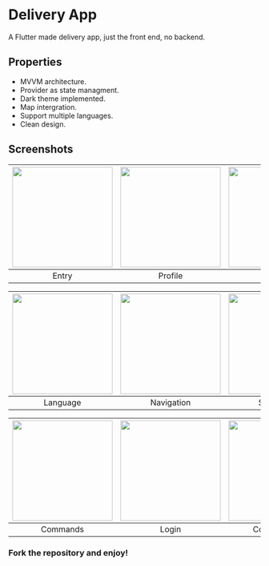 # Delivery App 

A Flutter made delivery app, just the front end, no backend.

## Properties

- MVVM architecture.
- Provider as state managment.
- Dark theme implemented.
- Map intergration.
- Support multiple languages.
- Clean design.


## Screenshots

| <img src="screenshots/01.png" width="200"/> | <img src="screenshots/02.png" width="200"/> | <img src="screenshots/03.png" width="200"/> | 
|:---:|:---:|:---:|
|Entry|Profile|Settings|


| <img src="screenshots/04.png" width="200"/> | <img src="screenshots/05.png" width="200"/> | <img src="screenshots/06.png" width="200"/> | 
|:---:|:---:|:---:|
|Language|Navigation|Side Menu|

| <img src="screenshots/07.png" width="200"/> | <img src="screenshots/08.png" width="200"/> | <img src="screenshots/09.png" width="200"/> | 
|:---:|:---:|:---:|
|Commands|Login|Confirm code|


### Fork the repository and enjoy!
